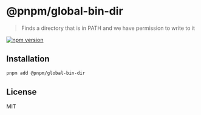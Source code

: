 # @pnpm/global-bin-dir

> Finds a directory that is in PATH and we have permission to write to it

[![npm version](https://img.shields.io/npm/v/@pnpm/global-bin-dir.svg)](https://www.npmjs.com/package/@pnpm/global-bin-dir)

## Installation

```sh
pnpm add @pnpm/global-bin-dir
```

## License

MIT
